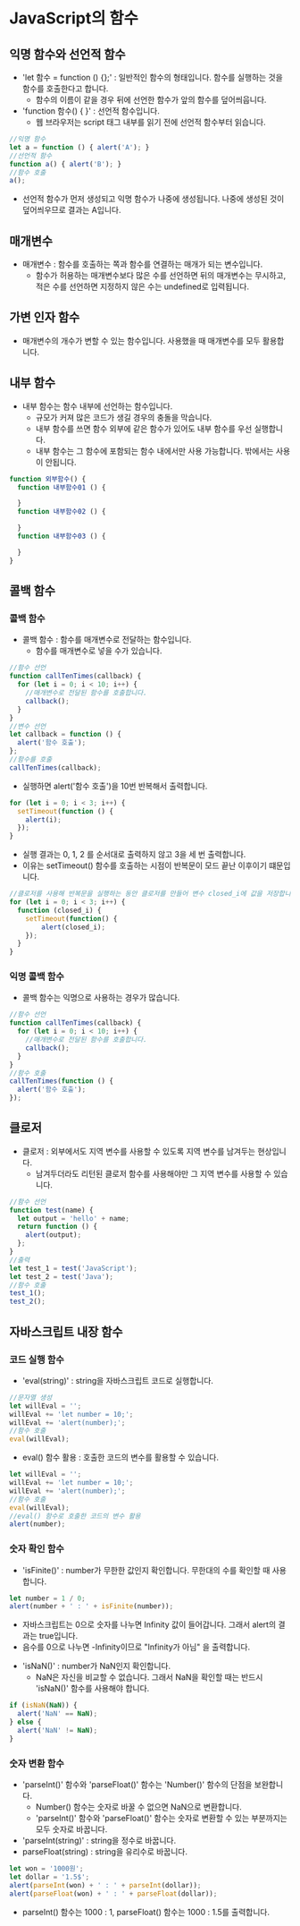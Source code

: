 # JavaScript의 함수
## 익명 함수와 선언적 함수
- 'let 함수 = function () {};' : 일반적인 함수의 형태입니다. 함수를 실행하는 것을 함수를 호출한다고 합니다.
  + 함수의 이름이 같을 경우 뒤에 선언한 함수가 앞의 함수를 덮어씌웁니다.
- 'function 함수() { }' : 선언적 함수입니다.
  + 웹 브라우저는 script 태그 내부를 읽기 전에 선언적 함수부터 읽습니다.
```javascript
//익명 함수
let a = function () { alert('A'); }
//선언적 함수
function a() { alert('B'); }
//함수 호출
a();
```
  + 선언적 함수가 먼저 생성되고 익명 함수가 나중에 생성됩니다. 나중에 생성된 것이 덮어씌우므로 결과는 A입니다.

## 매개변수
- 매개변수 : 함수를 호출하는 쪽과 함수를 연결하는 매개가 되는 변수입니다.
  + 함수가 허용하는 매개변수보다 많은 수를 선언하면 뒤의 매개변수는 무시하고, 적은 수를 선언하면 지정하지 않은 수는 undefined로 입력됩니다.
## 가변 인자 함수
- 매개변수의 개수가 변할 수 있는 함수입니다. 사용했을 때 매개변수를 모두 활용합니다.

## 내부 함수
- 내부 함수는 함수 내부에 선언하는 함수입니다.
  + 규모가 커져 많은 코드가 생길 경우의 충돌을 막습니다.
  + 내부 함수를 쓰면 함수 외부에 같은 함수가 있어도 내부 함수를 우선 실행합니다.
  + 내부 함수는 그 함수에 포함되는 함수 내에서만 사용 가능합니다. 밖에서는 사용이 안됩니다.
```javascript
function 외부함수() {
  function 내부함수01 () {

  }
  function 내부함수02 () {

  }
  function 내부함수03 () {

  }
}
```

## 콜백 함수
### 콜백 함수
- 콜백 함수 : 함수를 매개변수로 전달하는 함수입니다.
  + 함수를 매개변수로 넣을 수가 있습니다.
```javascript
//함수 선언
function callTenTimes(callback) {
  for (let i = 0; i < 10; i++) {
    //매개변수로 전달된 함수를 호출합니다.
    callback();
  }
}
//변수 선언
let callback = function () {
  alert('함수 호출');
};
//함수를 호출
callTenTimes(callback);
```
  + 실행하면 alert('함수 호출')을 10번 반복해서 출력합니다.

```javascript
for (let i = 0; i < 3; i++) {
  setTimeout(function () {
    alert(i);
  });
}
```
  + 실행 결과는 0, 1, 2 를 순서대로 출력하지 않고 3을 세 번 출력합니다.
  + 이유는 setTimeout() 함수를 호출하는 시점이 반복문이 모드 끝난 이후이기 떄문입니다.
```javascript
//클로저를 사용해 반복문을 실행하는 동안 클로저를 만들어 변수 closed_i에 값을 저장합니다.
for (let i = 0; i < 3; i++) {
  function (closed_i) {
    setTimeout(function() {
        alert(closed_i);
    });
  }
}
```
### 익명 콜백 함수  
- 콜백 함수는 익명으로 사용하는 경우가 많습니다.
```javascript
//함수 선언
function callTenTimes(callback) {
  for (let i = 0; i < 10; i++) {
    //매개변수로 전달된 함수를 호출합니다.
    callback();
  }
}
//함수 호출
callTenTimes(function () {
  alert('함수 호출');
});
```
## 클로저
- 클로저 : 외부에서도 지역 변수를 사용할 수 있도록 지역 변수를 남겨두는 현상입니다.
  + 남겨두더라도 리턴된 클로저 함수를 사용해야만 그 지역 변수를 사용할 수 있습니다.
```javascript
//함수 선언
function test(name) {
  let output = 'hello' + name;
  return function () {
    alert(output);
  };
}
//출력
let test_1 = test('JavaScript');
let test_2 = test('Java');
//함수 호출
test_1();
test_2();
```

## 자바스크립트 내장 함수
### 코드 실행 함수
- 'eval(string)' : string을 자바스크립트 코드로 실행합니다.
```javascript
//문자열 생성
let willEval = '';
willEval += 'let number = 10;';
willEval += 'alert(number);';
//함수 호출
eval(willEval);
```
- eval() 함수 활용 : 호출한 코드의 변수를 활용할 수 있습니다.
```javascript
let willEval = '';
willEval += 'let number = 10;';
willEval += 'alert(number);';
//함수 호출
eval(willEval);
//eval() 함수로 호출한 코드의 변수 활용
alert(number);
```

### 숫자 확인 함수
- 'isFinite()' : number가 무한한 값인지 확인합니다. 무한대의 수를 확인할 때 사용합니다.
```javascript
let number = 1 / 0;
alert(number + ' : ' + isFinite(number));
```
  + 자바스크립트는 0으로 숫자를 나누면 Infinity 값이 들어갑니다. 그래서 alert의 결과는 true입니다.
  + 음수를 0으로 나누면 -Infinity이므로 "Infinity가 아님" 을 출력합니다.
- 'isNaN()' : number가 NaN인지 확인합니다.
  + NaN은 자신을 비교할 수 없습니다. 그래서 NaN을 확인할 때는 반드시 'isNaN()' 함수를 사용해야 합니다.
```javascript
if (isNaN(NaN)) {
  alert('NaN' == NaN);
} else {
  alert('NaN' != NaN);
}
```

### 숫자 변환 함수
- 'parseInt()' 함수와 'parseFloat()' 함수는 'Number()' 함수의 단점을 보완합니다.
  + Number() 함수는 숫자로 바꿀 수 없으면 NaN으로 변환합니다.
  + 'parseInt()' 함수와 'parseFloat()' 함수는 숫자로 변환할 수 있는 부분까지는 모두 숫자로 바꿉니다.
- 'parseInt(string)' : string을 정수로 바꿉니다.
- parseFloat(string) : string을 유리수로 바꿉니다.
```javascript
let won = '1000원';
let dollar = '1.5$';
alert(parseInt(won) + ' : ' + parseInt(dollar));
alert(parseFloat(won) + ' : ' + parseFloat(dollar));
```
  + parseInt() 함수는 1000 : 1, parseFloat() 함수는 1000 : 1.5를 출력합니다.
